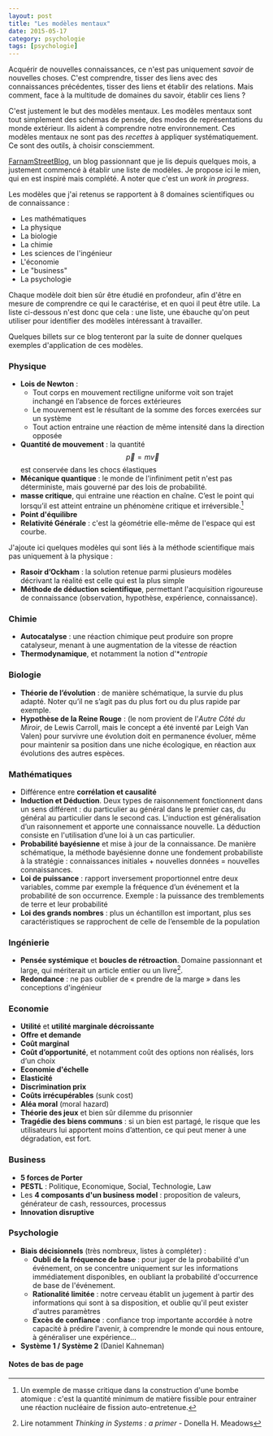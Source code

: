 ```yaml
---
layout: post
title: "Les modèles mentaux"
date: 2015-05-17
category: psychologie
tags: [psychologie]
---
```


Acquérir de nouvelles connaissances, ce n'est pas uniquement *savoir* de nouvelles choses. C'est comprendre, tisser des liens avec des connaissances précédentes, tisser des liens et établir des relations. Mais comment, face à la multitude de domaines du savoir, établir ces liens ?

C'est justement le but des modèles mentaux. Les modèles mentaux sont tout simplement des schémas de pensée, des modes de représentations du monde extérieur. Ils aident à comprendre notre environnement. Ces modèles mentaux ne sont pas des _recettes_ à appliquer systématiquement. Ce sont des outils, à choisir consciemment.
<!--more-->

[FarnamStreetBlog](http://www.farnamstreetblog.com/), un blog passionnant que je lis depuis quelques mois, a justement commencé à établir une liste de modèles. Je propose ici le mien, qui en est inspiré mais complété. A noter que c'est un *work in progress*.

Les modèles que j'ai retenus se rapportent à 8 domaines scientifiques ou de connaissance :

* Les mathématiques
* La physique
* La biologie
* La chimie
* Les sciences de l'ingénieur
* L'économie
* Le "business"
* La psychologie

Chaque modèle doit bien sûr être étudié en profondeur, afin d'être en mesure de comprendre ce qui le caractérise, et en quoi il peut être utile. La liste ci-dessous n'est donc que cela : une liste, une ébauche qu'on peut utiliser pour identifier des modèles intéressant à travailler.

Quelques billets sur ce blog tenteront par la suite de donner quelques exemples d'application de ces modèles.

### Physique
* **Lois de Newton** :
	* Tout corps en mouvement rectiligne uniforme voit son trajet inchangé en l’absence de forces extérieures
	* Le mouvement est le résultant de la somme des forces exercées sur un système
	* Tout action entraine une réaction de même intensité dans la direction opposée 
* **Quantité de mouvement** : la quantité <span>$$\vec p = m \vec v$$</span> est conservée dans les chocs élastiques
* **Mécanique quantique** : le monde de l'infiniment petit n'est pas déterministe, mais gouverné par des lois de probabilité.
* **masse critique**, qui entraine une réaction en chaîne. C’est le point qui lorsqu’il est atteint entraine un phénomène critique et irréversible.[^1]
* **Point d'équilibre**
* **Relativité Générale** : c'est la géométrie elle-même de l'espace qui est courbe.

J'ajoute ici quelques modèles qui sont liés à la méthode scientifique mais pas uniquement à la physique :

* **Rasoir d’Ockham** : la solution retenue parmi plusieurs modèles décrivant la réalité est celle qui est la plus simple
* **Méthode de déduction scientifique**, permettant l'acquisition rigoureuse de connaissance (observation, hypothèse, expérience, connaissance).



### Chimie
* **Autocatalyse** : une réaction chimique peut produire son propre catalyseur, menant à une augmentation de la vitesse de réaction
* **Thermodynamique**, et notamment la notion d'**entropie*

### Biologie
* **Théorie de l’évolution** : de manière schématique, la survie du plus adapté. Noter qu’il ne s’agit pas du plus fort ou du plus rapide par exemple. 
* **Hypothèse de la Reine Rouge** : (le nom provient de l'*Autre Côté du Miroir*, de Lewis Carroll, mais le concept a été inventé par Leigh Van Valen) pour survivre une évolution doit en permanence évoluer, même pour maintenir  sa position dans une niche écologique, en réaction aux évolutions des autres espèces.

### Mathématiques
* Différence entre **corrélation et causalité**
* **Induction et Déduction**. Deux types de raisonnement fonctionnent dans un sens différent : du particulier au général dans le premier cas, du général au particulier dans le second cas.
L'induction est généralisation d’un raisonnement et apporte une connaissance nouvelle. La déduction consiste en l'utilisation d’une loi à un cas particulier.
* **Probabilité bayésienne** et mise à jour de la connaissance. De manière schématique, la méthode bayésienne donne une fondement probabiliste à la stratégie : connaissances initiales + nouvelles données = nouvelles connaissances. 
* **Loi de puissance** : rapport inversement proportionnel entre deux variables, comme par exemple  la fréquence d’un événement et la probabilité de son occurrence. Exemple : la puissance des tremblements de terre et leur probabilité
* **Loi des grands nombres** : plus un échantillon est important, plus ses caractéristiques se rapprochent de celle de l’ensemble de la population

### Ingénierie
* **Pensée systémique** et **boucles de rétroaction**. Domaine passionnant et large, qui mériterait un article entier ou un livre[^2].
* **Redondance** : ne pas oublier de « prendre de la marge » dans les conceptions d'ingénieur

### Economie
* **Utilité** et **utilité marginale décroissante**
* **Offre et demande**
* **Coût marginal**
* **Coût d’opportunité**, et notamment coût des options non réalisés, lors d‘un choix
* **Economie d'échelle**
* **Elasticité**
* **Discrimination prix**
* **Coûts irrécupérables** (sunk cost)
* **Aléa moral** (moral hazard)
* **Théorie des jeux** et bien sûr dilemme du prisonnier
* **Tragédie des biens communs** : si un bien est partagé, le risque que les utilisateurs lui apportent moins d’attention, ce qui peut mener à une dégradation, est fort.

### Business
* **5 forces de Porter**
* **PESTL** : Politique, Economique, Social, Technologie, Law
* Les **4 composants d'un business model** : proposition de valeurs, générateur de cash, ressources, processus
* **Innovation disruptive**

### Psychologie
* **Biais décisionnels** (très nombreux, listes à compléter) :
	* **Oubli de la fréquence de base** : pour juger de la probabilité d'un événement, on se concentre uniquement sur les informations immédiatement disponibles, en oubliant la probabilité d'occurrence de base de l'événement.
	* **Rationalité limitée** : notre cerveau établit un jugement à partir des informations qui sont à sa disposition, et oublie qu'il peut exister d'autres paramètres
	* **Excès de confiance** : confiance trop importante accordée à notre capacité à prédire l'avenir, à comprendre le monde qui nous entoure, à généraliser une expérience...
* **Système 1 / Système 2** (Daniel Kahneman)


#### Notes de bas de page
[^1]: Un exemple de masse critique dans la construction d'une bombe atomique : c'est la quantité minimum de matière fissible pour entrainer une réaction nucléaire de fission auto-entretenue. 
[^2]: Lire notamment *Thinking in Systems : a primer* - Donella H. Meadows
